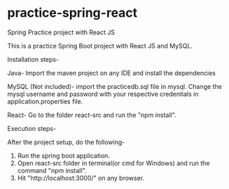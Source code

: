 # practice-spring-react
Spring Practice project with React JS

This is a practice Spring Boot project with React JS and MySQL.

Installation steps-

Java-
Import the maven project on any IDE and install the dependencies

MySQL (Not included)-
import the practicedb.sql file in mysql.
Change the mysql username and password with your respective credentials in application.properties file.

React-
Go to the folder react-src and run the "npm install".

Execution steps-

After the project setup, do the following-
1. Run the spring boot application.
2. Open react-src folder in terminal(or cmd for Windows) and run the command "npm install".
3. Hit "http://localhost:3000/" on any browser.